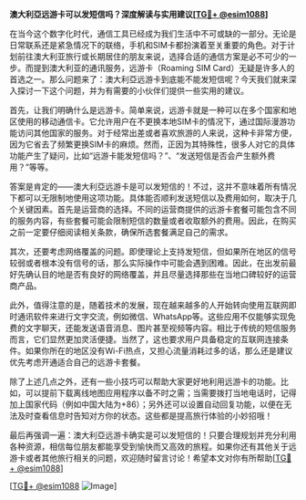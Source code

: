 **澳大利亞远游卡可以发短信吗？深度解读与实用建议[[TG💪+ @esim1088](https://t.me/s/esim1088)]**

在当今这个数字化时代，通信工具已经成为我们生活中不可或缺的一部分。无论是日常联系还是紧急情况下的联络，手机和SIM卡都扮演着至关重要的角色。对于计划前往澳大利亚旅行或长期居住的朋友来说，选择合适的通信方案是必不可少的一步。而提到澳大利亚的通讯服务，远游卡（Roaming SIM Card）无疑是许多人的首选之一。那么问题来了：澳大利亞远游卡到底能不能发短信呢？今天我们就来深入探讨一下这个问题，并为有需要的小伙伴们提供一些实用的建议。

首先，让我们明确什么是远游卡。简单来说，远游卡就是一种可以在多个国家和地区使用的移动通信卡。它允许用户在不更换本地SIM卡的情况下，通过国际漫游功能访问其他国家的服务。对于经常出差或者喜欢旅游的人来说，这种卡非常方便，因为它省去了频繁更换SIM卡的麻烦。然而，正因为其特殊性，很多人对它的具体功能产生了疑问，比如“远游卡能发短信吗？”、“发送短信是否会产生额外费用？”等等。

答案是肯定的——澳大利亞远游卡是可以发短信的！不过，这并不意味着所有情况下都可以无限制地使用这项功能。具体能否顺利发送短信以及费用如何，取决于几个关键因素。首先是运营商的选择。不同的运营商提供的远游卡套餐可能包含不同的服务内容，有些套餐可能会限制短信的数量或者收取额外的费用。因此，在购买之前一定要仔细阅读相关条款，确保所选套餐满足自己的需求。

其次，还要考虑网络覆盖的问题。即使理论上支持发短信，但如果所在地区的信号较弱或者根本没有信号的话，那么实际操作中可能会遇到困难。因此，在出发前最好先确认目的地是否有良好的网络覆盖，并且尽量选择那些在当地口碑较好的运营商产品。

此外，值得注意的是，随着技术的发展，现在越来越多的人开始转向使用互联网即时通讯软件来进行文字交流，例如微信、WhatsApp等。这些应用不仅能够实现免费的文字聊天，还能发送语音消息、图片甚至视频等内容。相比于传统的短信服务而言，它们显然更加灵活便捷。当然了，这也要求用户具备稳定的互联网连接条件。如果你所在的地区没有Wi-Fi热点，又担心流量消耗过多的话，那么还是建议优先考虑开通适合自己的远游卡套餐。

除了上述几点之外，还有一些小技巧可以帮助大家更好地利用远游卡的功能。比如，可以提前下载离线地图应用程序以备不时之需；当需要拨打当地电话时，记得加上国家代码（例如中国大陆为+86）；另外还可以设置自动回复功能，以便在无法及时查看信息时告知对方你的状态。这些都是提高旅行体验的小妙招哦！

最后再强调一遍：澳大利亞远游卡确实是可以发短信的！只要合理规划并充分利用各种资源，相信每位朋友都能享受到愉快而又高效的旅程。如果你还有其他关于远游卡或者其他旅行相关的问题，欢迎随时留言讨论！希望本文对你有所帮助[[TG💪+ @esim1088](https://t.me/s/esim1088)] 

[[TG💪+ @esim1088](https://t.me/s/esim1088) ![Image](https://i.postimg.cc/4NQfJmqS/Snipaste-2025-05-13-00-14-12.png)]